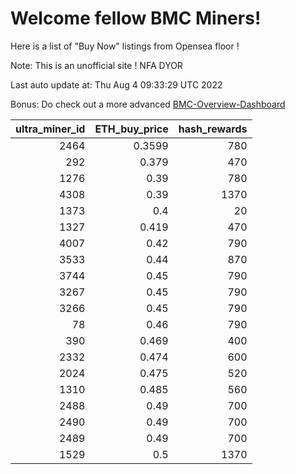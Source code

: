 # Welcome fellow BMC Miners!
Here is a list of "Buy Now" listings from Opensea floor !

Note: This is an unofficial site ! NFA DYOR

Last auto update at: Thu Aug  4 09:33:29 UTC 2022

Bonus: Do check out a more advanced [BMC-Overview-Dashboard](https://dune.com/defifunk/BMC-Overview-Dashboard)


|   ultra_miner_id |   ETH_buy_price |   hash_rewards |
|-----------------:|----------------:|---------------:|
|             2464 |          0.3599 |            780 |
|              292 |          0.379  |            470 |
|             1276 |          0.39   |            780 |
|             4308 |          0.39   |           1370 |
|             1373 |          0.4    |             20 |
|             1327 |          0.419  |            470 |
|             4007 |          0.42   |            790 |
|             3533 |          0.44   |            870 |
|             3744 |          0.45   |            790 |
|             3267 |          0.45   |            790 |
|             3266 |          0.45   |            790 |
|               78 |          0.46   |            790 |
|              390 |          0.469  |            400 |
|             2332 |          0.474  |            600 |
|             2024 |          0.475  |            520 |
|             1310 |          0.485  |            560 |
|             2488 |          0.49   |            700 |
|             2490 |          0.49   |            700 |
|             2489 |          0.49   |            700 |
|             1529 |          0.5    |           1370 |